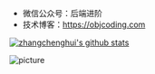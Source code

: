 - 微信公众号：后端进阶
- 技术博客：https://objcoding.com

[![zhangchenghui's github stats](https://github-readme-stats.vercel.app/api?username=objcoding&show_icons=true&theme=cobalt)](https://github.com/anuraghazra/github-readme-stats)

![picture](https://raw.githubusercontent.com/saadeghi/saadeghi/master/dino.gif)

